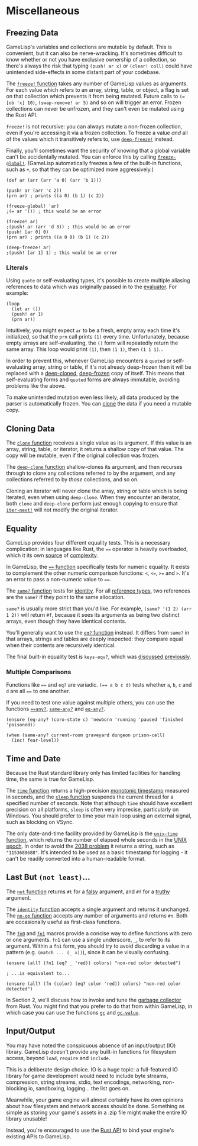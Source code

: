 # Miscellaneous

## Freezing Data

GameLisp's variables and collections are mutable by default. This is convenient, but it can also
be nerve-wracking. It's sometimes difficult to know whether or not you have exclusive ownership of
a collection, so there's always the risk that typing `(push! ar x)` or `(clear! coll)` could 
have unintended side-effects in some distant part of your codebase.

The [`freeze!` function](../std/freeze-mut) takes any number of GameLisp values as arguments. 
For each value which refers to an array, string, table, or object, a flag is set on that 
collection which prevents it from being mutated. Future calls to `(= [ob 'x] 10)`, 
`(swap-remove! ar 5)` and so on will trigger an error. Frozen collections can never be unfrozen, 
and they can't even be mutated using the Rust API.

`freeze!` is not recursive: you can always mutate a non-frozen collection, even if you're 
accessing it via a frozen collection. To freeze a value *and* all of the values which it
transitively refers to, use [`deep-freeze!`](../std/deep-freeze-mut) instead.

Finally, you'll sometimes want the security of knowing that a global variable can't be 
accidentally mutated. You can enforce this by calling [`freeze-global!`](../std/freeze-global-mut).
(GameLisp automatically freezes a few of the built-in functions, such as `+`, so that they can be 
optimized more aggressively.)

    (def ar (arr (arr 'a 0) (arr 'b 1)))

    (push! ar (arr 'c 2))
    (prn ar) ; prints ((a 0) (b 1) (c 2))

    (freeze-global! 'ar)
    ;(= ar '()) ; this would be an error

    (freeze! ar)
    ;(push! ar (arr 'd 3)) ; this would be an error
    (push! [ar 0] 0)
    (prn ar) ; prints ((a 0 0) (b 1) (c 2))

    (deep-freeze! ar)
    ;(push! [ar 1] 1) ; this would be an error

### Literals

Using `quote` or self-evaluating types, it's possible to create multiple aliasing references to 
data which was originally passed in to the [evaluator](evaluation.md). For example:
    
    (loop
      (let ar ())
      (push! ar 1)
      (prn ar))

Intuitively, you might expect `ar` to be a fresh, empty array each time it's initialized, so that
the `prn` call prints `(1)` every time. Unfortunately, because empty arrays are self-evaluating,
the `()` form will repeatedly return the same array. This loop would print `(1)`, then `(1 1)`, 
then `(1 1 1)`...

In order to prevent this, whenever GameLisp encounters a `quoted` or self-evaluating array, string
or table, if it's not already deep-frozen then it will be replaced with a 
[deep-cloned](#cloning-data), [deep-frozen](#freezing-data) copy of itself. This means that 
self-evaluating forms and `quoted` forms are always immutable, avoiding problems like the above.

To make unintended mutation even less likely, all data produced by the parser is automatically 
frozen. You can [clone](#cloning-data) the data if you need a mutable copy.



## Cloning Data

The [`clone` function](../std/clone) receives a single value as its argument. If this value is 
an array, string, table, or iterator, it returns a shallow copy of that value. The copy will be 
mutable, even if the original collection was frozen.

The [`deep-clone` function](../std/deep-clone) shallow-clones its argument, and then recurses 
through to clone any collections referred to by the argument, and any collections referred to 
by *those* collections, and so on.

Cloning an iterator will never clone the array, string or table which is being iterated, even when 
using `deep-clone`. When they encounter an iterator, both `clone` and `deep-clone` perform just 
enough copying to ensure that [`iter-next!`](../std/iter-next-mut) will not modify the original 
iterator.


## Equality

GameLisp provides four different equality tests. This is a necessary complication: in 
languages like Rust, the `==` operator is heavily overloaded, which it its own [source][1] 
of [complexity][2].

[1]: https://doc.rust-lang.org/std/cmp/trait.PartialEq.html
[2]: https://doc.rust-lang.org/std/rc/struct.Rc.html#method.ptr_eq

In GameLisp, the [`==` function](../std/num-eq) specifically tests for numeric equality. It 
exists to complement the other numeric comparison functions: `<`, `<=`, `>=` and `>`. It's an 
error to pass a non-numeric value to `==`.

The [`same?` function](../std/same-p) tests for [identity]. For all [reference 
types](syntax-and-types.md#type-summary), two references are the `same?` if they point to the 
same allocation.

[identity]: https://en.wikipedia.org/wiki/Identity_(object-oriented_programming)

`same?` is usually more strict than you'd like. For example, `(same? '(1 2) (arr 1 2))` will 
return `#f`, because it sees its arguments as being two distinct arrays, even though they have 
identical contents.

You'll generally want to use the [`eq?` function](../std/eq-p) instead. It differs from `same?` 
in that arrays, strings and tables are deeply inspected: they compare equal when their contents
are recursively identical.

The final built-in equality test is `keys-eqv?`, which was 
[discussed previously](tables.md#key-equivalence).

### Multiple Comparisons

Functions like `==` and `eq?` are variadic. `(== a b c d)` tests whether `a`, `b`, `c` and `d` 
are all `==` to one another.

If you need to test one value against multiple others, you can use the functions 
[`==any?`](../std/num-eq-any-p), [`same-any?`](../std/same-any-p) and 
[`eq-any?`](../std/eq-any-p).

    (ensure (eq-any? (coro-state c) 'newborn 'running 'paused 'finished 'poisoned))

    (when (same-any? current-room graveyard dungeon prison-cell)
      (inc! fear-level))


## Time and Date

Because the Rust standard library only has limited facilities for handling time, the same is
true for GameLisp.

The [`time` function](../std/time) returns a high-precision [monotonic timestamp] measured in 
seconds, and the [`sleep` function](../std/sleep) suspends the current thread for a specified 
number of seconds. Note that although `time` should have excellent precision on all platforms, 
`sleep` is often very imprecise, particularly on Windows. You should prefer to time your main 
loop using an external signal, such as blocking on VSync.

[monotonic timestamp]: https://doc.rust-lang.org/std/time/struct.Instant.html

The only date-and-time facility provided by GameLisp is the [`unix-time` 
function](../std/unix-time), which returns the number of elapsed whole seconds in the 
[UNIX epoch]. In order to avoid the [2038 problem] it returns a string, such as `"1153689688"`. 
It's intended to be used as a basic timestamp for logging - it can't be readily converted into a 
human-readable format.

[UNIX epoch]: https://en.wikipedia.org/wiki/Unix_time
[2038 problem]: https://en.wikipedia.org/wiki/Year_2038_problem


## Last But `(not least)`...

The [`not` function](../std/not) returns `#t` for a [falsy](syntax-and-types.md#bool) argument, 
and `#f` for a [truthy](syntax-and-types.md#bool) argument.

The [`identity` function](../std/identity) accepts a single argument and returns it unchanged.
The [`no-op` function](../std/no-op) accepts any number of arguments and returns `#n`. Both are
occasionally useful as first-class functions.

The [`fn0`](../std/fn0) and [`fn1`](../std/fn1) macros provide a concise way to define functions
with zero or one arguments. `fn1` can use a single underscore, `_`, to refer to its argument. 
Within a `fn1` form, you should try to avoid discarding a value in a pattern (e.g. 
`(match ... (_ x))`), since it can be visually confusing.

    (ensure (all? (fn1 (eq? _ 'red)) colors) "non-red color detected")

    ; ...is equivalent to...

    (ensure (all? (fn (color) (eq? color 'red)) colors) "non-red color detected")

In Section 2, we'll discuss how to invoke and tune the [garbage collector](garbage-collection.md) 
from Rust. You might find that you prefer to do that from within GameLisp, in which case you
can use the functions [`gc`](../std/gc) and [`gc-value`](../std/gc-value).


## Input/Output

You may have noted the conspicuous absence of an input/output (IO) library. GameLisp doesn't
provide any built-in functions for filesystem access, beyond `load`, `require` and `include`.

This is a deliberate design choice. IO is a huge topic: a full-featured IO library
for game development would need to include byte streams, compression, string streams, stdio,
text encodings, networking, non-blocking io, sandboxing, logging... the list goes on.

Meanwhile, your game engine will almost certainly have its own opinions about how filesystem and 
network access should be done. Something as simple as storing your game's assets in a .zip
file might make the entire IO library unusable!

Instead, you're encouraged to use the [Rust API](the-rust-api.md) to bind your engine's existing 
APIs to GameLisp.
